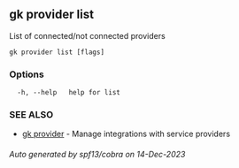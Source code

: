 ## gk provider list

List of connected/not connected providers

```
gk provider list [flags]
```

### Options

```
  -h, --help   help for list
```

### SEE ALSO

* [gk provider](gk_provider.md)	 - Manage integrations with service providers

###### Auto generated by spf13/cobra on 14-Dec-2023
